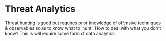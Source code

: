 # Threat Analytics
Threat hunting is good but requires prior knowledge of offensive techniques & observables so as to know what to 'hunt'. How to deal with what you don't know? This is will require some form of data analytics.